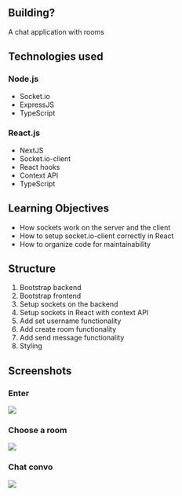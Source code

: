 ## Building?

A chat application with rooms

## Technologies used

### Node.js

- Socket.io
- ExpressJS
- TypeScript

### React.js

- NextJS
- Socket.io-client
- React hooks
- Context API
- TypeScript

## Learning Objectives

- How sockets work on the server and the client
- How to setup socket.io-client correctly in React
- How to organize code for maintainability

## Structure

1. Bootstrap backend
2. Bootstrap frontend
3. Setup sockets on the backend
4. Setup sockets in React with context API
5. Add set username functionality
6. Add create room functionality
7. Add send message functionality
8. Styling

## Screenshots

### Enter

![](./enter.png)

### Choose a room

![](./enterchat.png)

### Chat convo

![](./chatconvo.png)
